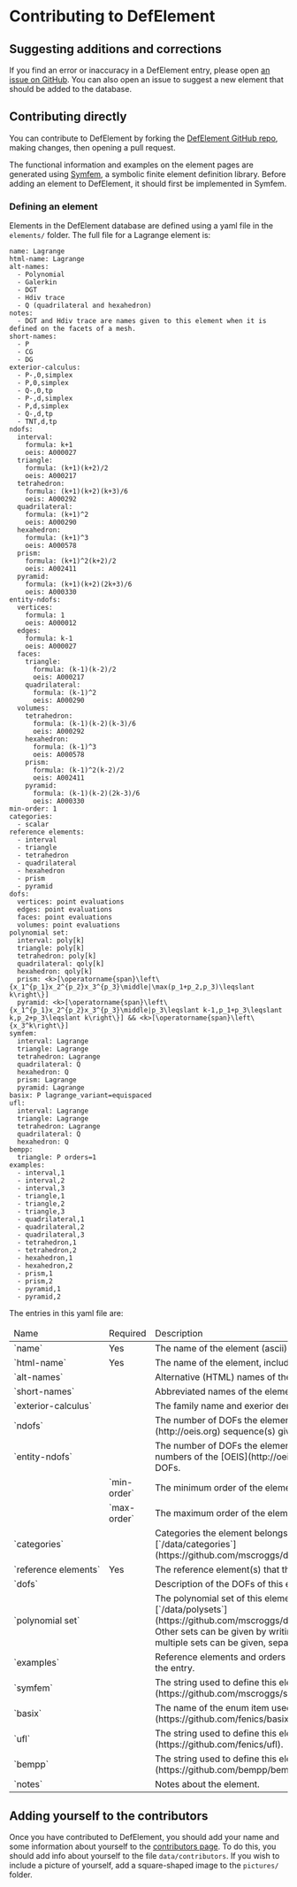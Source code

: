 # Contributing to DefElement

## Suggesting additions and corrections
If you find an error or inaccuracy in a DefElement entry, please open
[an issue on GitHub](https://github.com/mscroggs/defelement.com/issues).
You can also open an issue to suggest a new element that should be added to the database.

## Contributing directly
You can contribute to DefElement by forking the [DefElement GitHub repo](https://github.com/mscroggs/defelement.com),
making changes, then opening a pull request.

The functional information and examples on the element pages are generated using
[Symfem](https://github.com/mscroggs/symfem), a symbolic finite element definition library.
Before adding an element to DefElement, it should first be implemented in Symfem.

### Defining an element
Elements in the DefElement database are defined using a yaml file in the `elements/` folder.
The full file for a Lagrange element is:

```
name: Lagrange
html-name: Lagrange
alt-names:
  - Polynomial
  - Galerkin
  - DGT
  - Hdiv trace
  - Q (quadrilateral and hexahedron)
notes:
  - DGT and Hdiv trace are names given to this element when it is defined on the facets of a mesh.
short-names:
  - P
  - CG
  - DG
exterior-calculus:
  - P-,0,simplex
  - P,0,simplex
  - Q-,0,tp
  - P-,d,simplex
  - P,d,simplex
  - Q-,d,tp
  - TNT,d,tp
ndofs:
  interval:
    formula: k+1
    oeis: A000027
  triangle:
    formula: (k+1)(k+2)/2
    oeis: A000217
  tetrahedron:
    formula: (k+1)(k+2)(k+3)/6
    oeis: A000292
  quadrilateral:
    formula: (k+1)^2
    oeis: A000290
  hexahedron:
    formula: (k+1)^3
    oeis: A000578
  prism:
    formula: (k+1)^2(k+2)/2
    oeis: A002411
  pyramid:
    formula: (k+1)(k+2)(2k+3)/6
    oeis: A000330
entity-ndofs:
  vertices:
    formula: 1
    oeis: A000012
  edges:
    formula: k-1
    oeis: A000027
  faces:
    triangle:
      formula: (k-1)(k-2)/2
      oeis: A000217
    quadrilateral:
      formula: (k-1)^2
      oeis: A000290
  volumes:
    tetrahedron:
      formula: (k-1)(k-2)(k-3)/6
      oeis: A000292
    hexahedron:
      formula: (k-1)^3
      oeis: A000578
    prism:
      formula: (k-1)^2(k-2)/2
      oeis: A002411
    pyramid:
      formula: (k-1)(k-2)(2k-3)/6
      oeis: A000330
min-order: 1
categories:
  - scalar
reference elements:
  - interval
  - triangle
  - tetrahedron
  - quadrilateral
  - hexahedron
  - prism
  - pyramid
dofs:
  vertices: point evaluations
  edges: point evaluations
  faces: point evaluations
  volumes: point evaluations
polynomial set:
  interval: poly[k]
  triangle: poly[k]
  tetrahedron: poly[k]
  quadrilateral: qoly[k]
  hexahedron: qoly[k]
  prism: <k>[\operatorname{span}\left\{x_1^{p_1}x_2^{p_2}x_3^{p_3}\middle|\max(p_1+p_2,p_3)\leqslant k\right\}]
  pyramid: <k>[\operatorname{span}\left\{x_1^{p_1}x_2^{p_2}x_3^{p_3}\middle|p_3\leqslant k-1,p_1+p_3\leqslant k,p_2+p_3\leqslant k\right\}] && <k>[\operatorname{span}\left\{x_3^k\right\}]
symfem:
  interval: Lagrange
  triangle: Lagrange
  tetrahedron: Lagrange
  quadrilateral: Q
  hexahedron: Q
  prism: Lagrange
  pyramid: Lagrange
basix: P lagrange_variant=equispaced
ufl:
  interval: Lagrange
  triangle: Lagrange
  tetrahedron: Lagrange
  quadrilateral: Q
  hexahedron: Q
bempp:
  triangle: P orders=1
examples:
  - interval,1
  - interval,2
  - interval,3
  - triangle,1
  - triangle,2
  - triangle,3
  - quadrilateral,1
  - quadrilateral,2
  - quadrilateral,3
  - tetrahedron,1
  - tetrahedron,2
  - hexahedron,1
  - hexahedron,2
  - prism,1
  - prism,2
  - pyramid,1
  - pyramid,2
```

The entries in this yaml file are:

<table class='bordered align-left'>
<thead>
<tr><td>Name</td><td>Required</td><td>Description</td></tr>
</thead>
<tr><td>`name`</td><td>Yes</td><td>The name of the element (ascii).</td></tr>
<tr><td>`html-name`</td><td>Yes</td><td>The name of the element, including HTML special characters.</td></tr>
<tr><td>`alt-names`</td><td></td><td>Alternative (HTML) names of the element.</td></tr>
<tr><td>`short-names`</td><td></td><td>Abbreviated names of the element.</td></tr>
<tr><td>`exterior-calculus`</td><td></td><td>The family name and exerior derivatuve order.</td></tr>
<tr><td>`ndofs`</td><td></td><td>The number of DOFs the element has and the A-numbers of the [OEIS](http://oeis.org) sequence(s) giving the number of DOFs.</td></tr>
<tr><td>`entity-ndofs`</td><td></td><td>The number of DOFs the element has per subentity type and the A-numbers of the [OEIS](http://oeis.org) sequence(s) giving the number of DOFs.</td></tr>
<td><td>`min-order`</td><td>The minimum order of the element</td></tr>
<td><td>`max-order`</td><td>The maximum order of the element</td></tr>
<tr><td>`categories`</td><td></td><td>Categories the element belongs to. Categories are defined in the file [`/data/categories`](https://github.com/mscroggs/defelement.com/blob/main/data/categories).</td></tr>
<tr><td>`reference&nbsp;elements`</td><td>Yes</td><td>The reference element(s) that this finite element can be defined on.</td></tr>
<tr><td>`dofs`</td><td></td><td>Description of the DOFs of this element.</td></tr>
<tr><td>`polynomial&nbsp;set`</td><td></td><td>The polynomial set of this element. This can use sets defined in the file [`/data/polysets`](https://github.com/mscroggs/defelement.com/blob/main/data/polysets). Other sets can be given by writing `<k>[LaTeX definition of set]`. Unions of multiple sets can be given, separated by ` && `.</td></tr>
<tr><td>`examples`</td><td></td><td>Reference elements and orders to be included in the examples section of the entry.</td></tr>
<tr><td>`symfem`</td><td></td><td>The string used to define this element in [Symfem](https://github.com/mscroggs/symfem)'s `create_element` function.</td></tr>
<tr><td>`basix`</td><td></td><td>The name of the enum item used to define this element in [Basix](https://github.com/fenics/basix)'s `create_element` function.</td></tr>
<tr><td>`ufl`</td><td></td><td>The string used to define this element in [UFL](https://github.com/fenics/ufl).</td></tr>
<tr><td>`bempp`</td><td></td><td>The string used to define this element in [Bempp](https://github.com/bempp/bempp-cl).</td></tr>
<tr><td>`notes`</td><td></td><td>Notes about the element.</td></tr>
</table>

## Adding yourself to the contributors
Once you have contributed to DefElement, you should add your name and some information about
yourself to the [contributors page](contributors.md). To do this, you should add info about
yourself to the file `data/contributors`. If you wish to include a picture of yourself, add
a square-shaped image to the `pictures/` folder.

